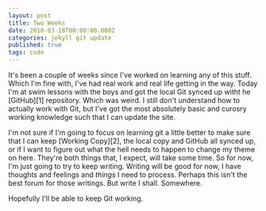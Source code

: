 ```yaml
---
layout: post
title: Two Weeks
date: 2018-03-18T00:00:00.000Z
categories: jekyll git update
published: true
tags: code 
---
```


It's been a couple of weeks since I've worked on learning any of this stuff. Which I'm fine with, I've had real work and real life getting in the way. Today I'm at swim lessons with the boys and got the local Git synced up witht he [GitHub][1] repository. Which was weird. I still don't understand how to actually work with Git, but I've got the most absolutely basic and curosry working knowledge such that I can update the site. 

I'm not sure if I'm going to focus on learning git a little better to make sure that I can keep [Working Copy][2], the local copy and GitHub all synced up, or if I want to figure out what the hell needs to happen to change my theme on here. They're both things that, I expect, will take some time. So for now, I'm just going to try to keep writing. Writing will be good for now, I have thoughts and feelings and *things* I need to process. Perhaps this isn't the best forum for those writings. But write I shall. Somewhere.

Hopefully I'll be able to keep Git working. 
